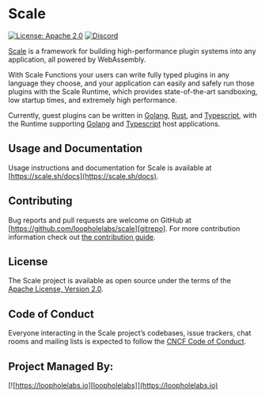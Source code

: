 # Scale

[![License: Apache 2.0](https://img.shields.io/badge/License-Apache%202.0-brightgreen.svg)](https://www.apache.org/licenses/LICENSE-2.0)
[![Discord](https://dcbadge.vercel.app/api/server/JYmFhtdPeu?style=flat)](https://loopholelabs.io/discord)

[Scale](https://scale.sh) is a framework for building high-performance plugin systems into any application, all powered by WebAssembly.

With Scale Functions your users can write fully typed plugins in any language they choose, and your application can easily and safely 
run those plugins with the Scale Runtime, which provides state-of-the-art sandboxing, low startup times, and extremely high performance.

Currently, guest plugins can be written in [Golang](https://golang.org), [Rust](https://www.rust-lang.org/), and [Typescript](https://www.typescriptlang.org/), with the Runtime supporting [Golang](https://golang.org) and [Typescript](https://www.typescriptlang.org/) host applications.

## Usage and Documentation

Usage instructions and documentation for Scale is available at [https://scale.sh/docs](https://scale.sh/docs).

## Contributing

Bug reports and pull requests are welcome on GitHub at [https://github.com/loopholelabs/scale][gitrepo]. For more
contribution information check
out [the contribution guide](https://github.com/loopholelabs/scale/blob/master/CONTRIBUTING.md).

## License

The Scale project is available as open source under the terms of
the [Apache License, Version 2.0](http://www.apache.org/licenses/LICENSE-2.0).

## Code of Conduct

Everyone interacting in the Scale project’s codebases, issue trackers, chat rooms and mailing lists is expected to follow the [CNCF Code of Conduct](https://github.com/cncf/foundation/blob/master/code-of-conduct.md).

## Project Managed By:

[![https://loopholelabs.io][loopholelabs]](https://loopholelabs.io)

[gitrepo]: https://github.com/loopholelabs/scale
[loopholelabs]: https://cdn.loopholelabs.io/loopholelabs/LoopholeLabsLogo.svg
[loophomepage]: https://loopholelabs.io
